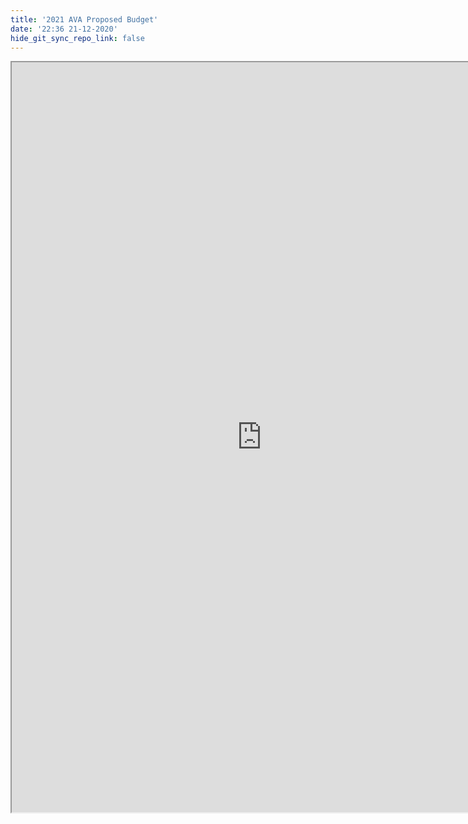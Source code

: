 ```yaml
---
title: '2021 AVA Proposed Budget'
date: '22:36 21-12-2020'
hide_git_sync_repo_link: false
---
```


<link id="linkstyle" rel='stylesheet' href='/css/ava.css'/>

<iframe e  width="800" height="1200" src="https://docs.google.com/document/d/e/2PACX-1vQarVTdcegLBkKjK-4xZChjuCvG1dC5L8NB6bjk63lGUuLO7A20vyB0_1h1WA6wYjPzQprWIrpSlCC8/pub?embedded=true"></iframe>
